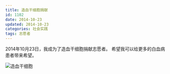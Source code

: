 ```yaml
---
title: 造血干细胞捐献
id: 1102
date: 2014-10-23
updated: 2014-10-23
categories: 社会实践
tags: 志愿者
---
```


2014年10月23日，我成为了造血干细胞捐献志愿者。
希望我可以给更多的白血病患者带来希望。
<!--more-->
![造血干细胞](/img/volunteer/gusui.jpg)
